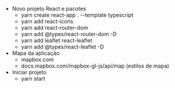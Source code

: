 - Novo projeto React e pacotes
    - yarn create react-app . --template typescript
    - yarn add react-icons
    - yarn add react-router-dom
    - yarn add @types/react-router-dom -D
    - yarn add leaflet react-leaflet 
    - yarn add @types/react-leaflet -D
- Mapa da aplicação
    - mapbox.com
    - docs.mapbox.com/mapbox-gl-js/api/map (estilos de mapa)
- Iniciar projeto
    - yarn start